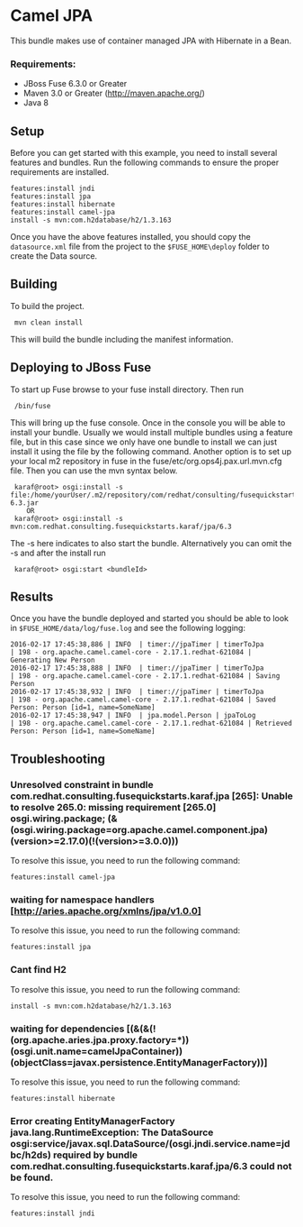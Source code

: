 Camel JPA
====================================
This bundle makes use of container managed JPA with Hibernate in a Bean.

### Requirements: ###

 * JBoss Fuse 6.3.0 or Greater
 * Maven 3.0 or Greater (http://maven.apache.org/)
 * Java 8

Setup
-----------------------
Before you can get started with this example, you need to install several features and bundles. Run the following commands to ensure the proper requirements are installed.

	features:install jndi
	features:install jpa
	features:install hibernate
	features:install camel-jpa
	install -s mvn:com.h2database/h2/1.3.163
	
Once you have the above features installed, you should copy the `datasource.xml` file from the project to the `$FUSE_HOME\deploy` folder to create the Data source.
	

Building
-----------------------
To build the project.

     mvn clean install

This will build the bundle including the manifest information.


Deploying to JBoss Fuse
-----------------------

To start up Fuse browse to your fuse install directory. Then run

     /bin/fuse

This will bring up the fuse console. Once in the console you will be able to install your bundle. Usually we would install multiple bundles using a feature file, but in this case since we only have one bundle to install we can just install it using the file by the following command. Another option is to set up your local m2 repository in fuse in the fuse/etc/org.ops4j.pax.url.mvn.cfg file. Then you can use the mvn syntax below.

     karaf@root> osgi:install -s file:/home/yourUser/.m2/repository/com/redhat/consulting/fusequickstarts/karaf/jpa/6.3/jpa-6.3.jar
        OR
     karaf@root> osgi:install -s mvn:com.redhat.consulting.fusequickstarts.karaf/jpa/6.3

 The -s here indicates to also start the bundle.  Alternatively you can omit the -s and after the install run

     karaf@root> osgi:start <bundleId>

Results
-----------------------
Once you have the bundle deployed and started you should be able to look in `$FUSE_HOME/data/log/fuse.log` and see the following logging:

	2016-02-17 17:45:38,886 | INFO  | timer://jpaTimer | timerToJpa                       | 198 - org.apache.camel.camel-core - 2.17.1.redhat-621084 | Generating New Person
	2016-02-17 17:45:38,888 | INFO  | timer://jpaTimer | timerToJpa                       | 198 - org.apache.camel.camel-core - 2.17.1.redhat-621084 | Saving Person
	2016-02-17 17:45:38,932 | INFO  | timer://jpaTimer | timerToJpa                       | 198 - org.apache.camel.camel-core - 2.17.1.redhat-621084 | Saved Person: Person [id=1, name=SomeName]
	2016-02-17 17:45:38,947 | INFO  | jpa.model.Person | jpaToLog                         | 198 - org.apache.camel.camel-core - 2.17.1.redhat-621084 | Retrieved Person: Person [id=1, name=SomeName]


Troubleshooting
-----------------------

### Unresolved constraint in bundle com.redhat.consulting.fusequickstarts.karaf.jpa [265]: Unable to resolve 265.0: missing requirement [265.0] osgi.wiring.package; (&(osgi.wiring.package=org.apache.camel.component.jpa)(version>=2.17.0)(!(version>=3.0.0)))

To resolve this issue, you need to run the following command:

	features:install camel-jpa


### waiting for namespace handlers [http://aries.apache.org/xmlns/jpa/v1.0.0]

To resolve this issue, you need to run the following command:

	features:install jpa


### Cant find H2

To resolve this issue, you need to run the following command:

	install -s mvn:com.h2database/h2/1.3.163


### waiting for dependencies [(&(&(!(org.apache.aries.jpa.proxy.factory=*))(osgi.unit.name=camelJpaContainer))(objectClass=javax.persistence.EntityManagerFactory))]

To resolve this issue, you need to run the following command:

	features:install hibernate


### Error creating EntityManagerFactory java.lang.RuntimeException: The DataSource osgi:service/javax.sql.DataSource/(osgi.jndi.service.name=jdbc/h2ds) required by bundle com.redhat.consulting.fusequickstarts.karaf.jpa/6.3 could not be found.

To resolve this issue, you need to run the following command:

	features:install jndi
